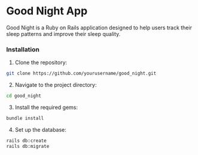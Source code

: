 # Good Night App
Good Night is a Ruby on Rails application designed to help users track their sleep patterns and improve their sleep quality.

### Installation

1. Clone the repository:
  ```sh
  git clone https://github.com/yourusername/good_night.git
  ```
2. Navigate to the project directory:
  ```sh
  cd good_night
  ```
3. Install the required gems:
  ```sh
  bundle install
  ```
4. Set up the database:
  ```sh
  rails db:create
  rails db:migrate